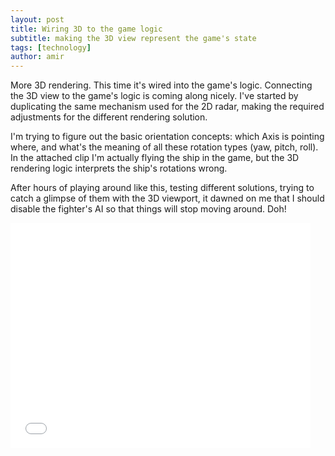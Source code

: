 ```yaml
---
layout: post
title: Wiring 3D to the game logic
subtitle: making the 3D view represent the game's state
tags: [technology]
author: amir
---
```

More 3D rendering. This time it's wired into the game's logic. Connecting the 3D view to the game's logic is coming along nicely. I've started by duplicating the same mechanism used for the 2D radar, making the required adjustments for the different rendering solution.

I'm trying to figure out the basic orientation concepts: which Axis is pointing where, and what's the meaning of all these rotation types (yaw, pitch, roll). In the attached clip I'm actually flying the ship in the game, but the 3D rendering logic interprets the ship's rotations wrong.

After hours of playing around like this, testing different solutions, trying to catch a glimpse of them with the 3D viewport, it dawned on me that I should disable the fighter's AI so that things will stop moving around. Doh!

<iframe width="480" height="360" src="/assets/img/wired-3d.webm" frameborder="0"> </iframe>
